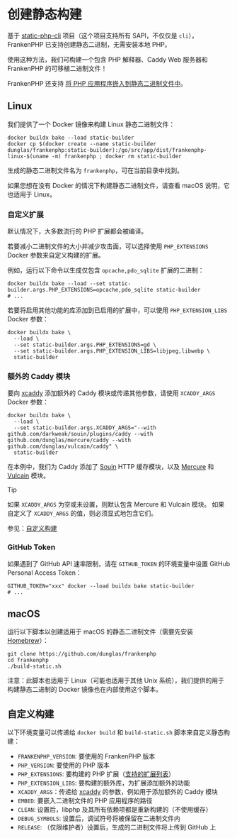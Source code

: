 # 创建静态构建

基于 [static-php-cli](https://github.com/crazywhalecc/static-php-cli) 项目（这个项目支持所有 SAPI，不仅仅是 `cli`），
FrankenPHP 已支持创建静态二进制，无需安装本地 PHP。

使用这种方法，我们可构建一个包含 PHP 解释器、Caddy Web 服务器和 FrankenPHP 的可移植二进制文件！

FrankenPHP 还支持 [将 PHP 应用程序嵌入到静态二进制文件中](embed.md)。

## Linux

我们提供了一个 Docker 镜像来构建 Linux 静态二进制文件：

```console
docker buildx bake --load static-builder
docker cp $(docker create --name static-builder dunglas/frankenphp:static-builder):/go/src/app/dist/frankenphp-linux-$(uname -m) frankenphp ; docker rm static-builder
```

生成的静态二进制文件名为 `frankenphp`，可在当前目录中找到。

如果您想在没有 Docker 的情况下构建静态二进制文件，请查看 macOS 说明，它也适用于 Linux。

### 自定义扩展

默认情况下，大多数流行的 PHP 扩展都会被编译。

若要减小二进制文件的大小并减少攻击面，可以选择使用 `PHP_EXTENSIONS` Docker 参数来自定义构建的扩展。

例如，运行以下命令以生成仅包含 `opcache,pdo_sqlite` 扩展的二进制：

```console
docker buildx bake --load --set static-builder.args.PHP_EXTENSIONS=opcache,pdo_sqlite static-builder
# ...
```

若要将启用其他功能的库添加到已启用的扩展中，可以使用 `PHP_EXTENSION_LIBS` Docker 参数：

```console
docker buildx bake \
  --load \
  --set static-builder.args.PHP_EXTENSIONS=gd \
  --set static-builder.args.PHP_EXTENSION_LIBS=libjpeg,libwebp \
  static-builder
```

### 额外的 Caddy 模块

要向 [xcaddy](https://github.com/caddyserver/xcaddy) 添加额外的 Caddy 模块或传递其他参数，请使用 `XCADDY_ARGS` Docker 参数：

```console
docker buildx bake \
  --load \
  --set static-builder.args.XCADDY_ARGS="--with github.com/darkweak/souin/plugins/caddy --with github.com/dunglas/mercure/caddy --with github.com/dunglas/vulcain/caddy" \
  static-builder
```

在本例中，我们为 Caddy 添加了 [Souin](https://souin.io) HTTP 缓存模块，以及 [Mercure](https://mercure.rocks) 和 [Vulcain](https://vulcain.rocks) 模块。

> [!TIP]
>
> 如果 `XCADDY_ARGS` 为空或未设置，则默认包含 Mercure 和 Vulcain 模块。
> 如果自定义了 `XCADDY_ARGS` 的值，则必须显式地包含它们。

参见：[自定义构建](#自定义构建)

### GitHub Token

如果遇到了 GitHub API 速率限制，请在 `GITHUB_TOKEN` 的环境变量中设置 GitHub Personal Access Token：

```console
GITHUB_TOKEN="xxx" docker --load buildx bake static-builder
# ...
```

## macOS

运行以下脚本以创建适用于 macOS 的静态二进制文件（需要先安装 [Homebrew](https://brew.sh/)）：

```console
git clone https://github.com/dunglas/frankenphp
cd frankenphp
./build-static.sh
```

注意：此脚本也适用于 Linux（可能也适用于其他 Unix 系统），我们提供的用于构建静态二进制的 Docker 镜像也在内部使用这个脚本。

## 自定义构建

以下环境变量可以传递给 `docker build` 和 `build-static.sh`
脚本来自定义静态构建：

* `FRANKENPHP_VERSION`: 要使用的 FrankenPHP 版本
* `PHP_VERSION`: 要使用的 PHP 版本
* `PHP_EXTENSIONS`: 要构建的 PHP 扩展（[支持的扩展列表](https://static-php.dev/zh/guide/extensions.html)）
* `PHP_EXTENSION_LIBS`: 要构建的额外库，为扩展添加额外的功能
* `XCADDY_ARGS`：传递给 [xcaddy](https://github.com/caddyserver/xcaddy) 的参数，例如用于添加额外的 Caddy 模块
* `EMBED`: 要嵌入二进制文件的 PHP 应用程序的路径
* `CLEAN`: 设置后，libphp 及其所有依赖项都是重新构建的（不使用缓存）
* `DEBUG_SYMBOLS`: 设置后，调试符号将被保留在二进制文件内
* `RELEASE`: （仅限维护者）设置后，生成的二进制文件将上传到 GitHub 上
